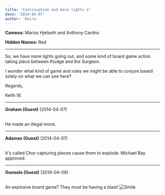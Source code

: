 ```yaml
---
title: 'Continuation and more lights o'
date: '2014-04-07'
author: 'Keira'
---
```


<p><strong>Cameos: </strong>Marius Hjelseth and Anthony Cardno</p><p><strong>Hidden Names: </strong>Red</p><hr>
<p>So, we have more lights going out, and some kind of board game action taking place between Kludge and the Surgeon.</p><p>I wonder what kind of game and rules we might be able to conjure based solely on what we can see here?</p><p>Regards,</p><p>Keith W.</p>

---
**Graham (Guest)** (2014-04-07)

<br> He made an illegal move.<br>

---
**Adamas (Guest)** (2014-04-07)

<br> It's called Chor capturing pieces cause them to explode. Michael Bay approved.<br>

---
**Gunsolo (Guest)** (2014-04-08)

<br> An explosive board game? They must be having a blast! <img src="//smilies/smile.gif" alt="Smile" border="0"><br>

